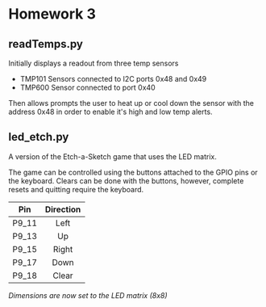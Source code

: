 # Homework 3

## readTemps.py

Initially displays a readout from three temp sensors
  * TMP101 Sensors connected to I2C ports 0x48 and 0x49
  * TMP600 Sensor connected to port 0x40

Then allows prompts the user to heat up or cool down the sensor with the address
0x48 in order to enable it's high and low temp alerts.

## led_etch.py

A version of the Etch-a-Sketch game that uses the LED matrix.

The game can be controlled using the buttons attached to the GPIO pins or the keyboard.
Clears can be done with the buttons, however, complete resets and quitting require the
keyboard.

| Pin | Direction |
|:---:|:---------:|
|P9_11|Left       |
|P9_13|Up         |
|P9_15|Right      |
|P9_17|Down       |
|P9_18|Clear      |

*Dimensions are now set to the LED matrix (8x8)*
